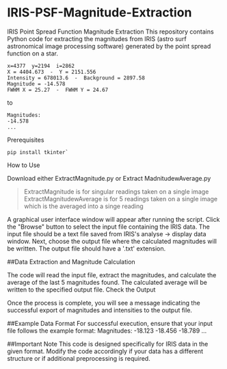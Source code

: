 # IRIS-PSF-Magnitude-Extraction



IRIS Point Spread Function Magnitude Extraction
This repository contains Python code for extracting the magnitudes from IRIS (astro surf astronomical image processing software) generated by the point spread function on a star.
```
x=4377  y=2194  i=2862 
X = 4404.673  -  Y = 2151.556
Intensity = 678013.6  -  Background = 2897.58
Magnitude = -14.578
FWHM X = 25.27  -  FWHM Y = 24.67
```
to
```
Magnitudes:
-14.578
...
```

Prerequisites
```
pip install tkinter`
```
How to Use

Download either ExtractMagnitude.py or Extract MadnitudewAverage.py
> ExtractMagnitude is for singular readings taken on a single image
> ExtractMagnitudewAverage is for 5 readings taken on a single image which is the averaged into a singe reading

A graphical user interface window will appear after running the script.
Click the "Browse" button to select the input file containing the IRIS data. The input file should be a text file saved from IRIS's analyse -> display data window.
Next, choose the output file where the calculated magnitudes will be written. The output file should have a '.txt' extension.

##Data Extraction and Magnitude Calculation

The code will read the input file, extract the magnitudes, and calculate the average of the last 5 magnitudes found.
The calculated average will be written to the specified output file.
Check the Output

Once the process is complete, you will see a message indicating the successful export of magnitudes and intensities to the output file.

##Example Data Format
For successful execution, ensure that your input file follows the example format:
Magnitudes:
-18.123
-18.456
-18.789
...

##Important Note
This code is designed specifically for IRIS data in the given format. Modify the code accordingly if your data has a different structure or if additional preprocessing is required.
